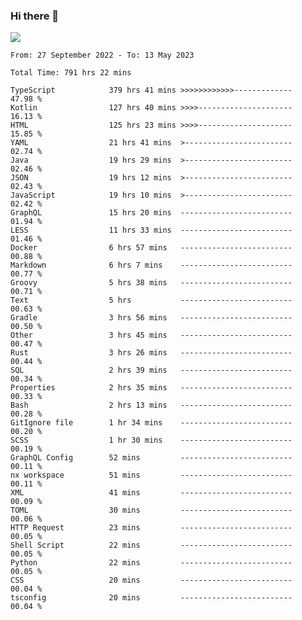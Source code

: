 ### Hi there 👋

<!--<a href="https://github.com/search?o=desc&q=author%3Abushiyi&s=committer-date&type=Commits">-->
<!--    <img align="center" height = "178" src="https://github-readme-stats.vercel.app/api?username=bushiyi&count_private=true&show_icons=true&theme=noctis_minimus&hide=contribs&include_all_commits=true" />-->
<!--</a>-->
<!--<a href="https://github.com/bushiyi?tab=repositories">-->
<!--    <img align="center" height = "178" src="https://github-readme-stats.vercel.app/api/top-langs/?username=bushiyi&count_private=true&theme=noctis_minimus" />-->
<!--</a>-->
 
<!-- [![Ashutosh's github activity graph](https://activity-graph.herokuapp.com/graph?username=bushiyi&theme=react&bg_color=1B2932&point=698B69&line=698B69)](https://github.com/ashutosh00710/github-readme-activity-graph)
 -->


![](https://raw.githubusercontent.com/bushiyi/bushiyi/master/assets/github-contribution-grid-snake.svg)

<!--START_SECTION:waka-->

```text
From: 27 September 2022 - To: 13 May 2023

Total Time: 791 hrs 22 mins

TypeScript            379 hrs 41 mins >>>>>>>>>>>>-------------   47.98 %
Kotlin                127 hrs 40 mins >>>>---------------------   16.13 %
HTML                  125 hrs 23 mins >>>>---------------------   15.85 %
YAML                  21 hrs 41 mins  >------------------------   02.74 %
Java                  19 hrs 29 mins  >------------------------   02.46 %
JSON                  19 hrs 12 mins  >------------------------   02.43 %
JavaScript            19 hrs 10 mins  >------------------------   02.42 %
GraphQL               15 hrs 20 mins  -------------------------   01.94 %
LESS                  11 hrs 33 mins  -------------------------   01.46 %
Docker                6 hrs 57 mins   -------------------------   00.88 %
Markdown              6 hrs 7 mins    -------------------------   00.77 %
Groovy                5 hrs 38 mins   -------------------------   00.71 %
Text                  5 hrs           -------------------------   00.63 %
Gradle                3 hrs 56 mins   -------------------------   00.50 %
Other                 3 hrs 45 mins   -------------------------   00.47 %
Rust                  3 hrs 26 mins   -------------------------   00.44 %
SQL                   2 hrs 39 mins   -------------------------   00.34 %
Properties            2 hrs 35 mins   -------------------------   00.33 %
Bash                  2 hrs 13 mins   -------------------------   00.28 %
GitIgnore file        1 hr 34 mins    -------------------------   00.20 %
SCSS                  1 hr 30 mins    -------------------------   00.19 %
GraphQL Config        52 mins         -------------------------   00.11 %
nx workspace          51 mins         -------------------------   00.11 %
XML                   41 mins         -------------------------   00.09 %
TOML                  30 mins         -------------------------   00.06 %
HTTP Request          23 mins         -------------------------   00.05 %
Shell Script          22 mins         -------------------------   00.05 %
Python                22 mins         -------------------------   00.05 %
CSS                   20 mins         -------------------------   00.04 %
tsconfig              20 mins         -------------------------   00.04 %
```

<!--END_SECTION:waka-->

